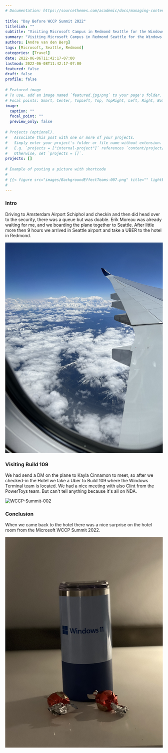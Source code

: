 ```yaml
---
# Documentation: https://sourcethemes.com/academic/docs/managing-content/

title: "Day Before WCCP Summit 2022"
titlelink: ""
subtitle: "Visiting Microsoft Campus in Redmond Seattle for the Windows Connection Program Summit 2022"
summary: "Visiting Microsoft Campus in Redmond Seattle for the Windows Connection Program Summit 2022"
authors: [Andre van den Berg]
tags: [Microsoft, Seattle, Redmond]
categories: [Travel]
date: 2022-06-06T11:42:17-07:00
lastmod: 2022-06-08T11:42:17-07:00
featured: false
draft: false
profile: false

# Featured image
# To use, add an image named `featured.jpg/png` to your page's folder.
# Focal points: Smart, Center, TopLeft, Top, TopRight, Left, Right, BottomLeft, Bottom, BottomRight.
image:
  caption: ""
  focal_point: ""
  preview_only: false

# Projects (optional).
#   Associate this post with one or more of your projects.
#   Simply enter your project's folder or file name without extension.
#   E.g. `projects = ["internal-project"]` references `content/project/deep-learning/index.md`.
#   Otherwise, set `projects = []`.
projects: []

# Example of posting a picture with shortcode
#
# {{< figure src="images/BackgroundEffectTeams-007.png" title="" lightbox="true" >}}
#
---
```


### Intro

Driving to Amsterdam Airport Schiphol and checkin and then did head over to the security, there was a queue but was doable. Erik Moreau was already waiting for me, and we boarding the plane together to Seattle. After little more then 9 hours we arrived in Seattle airport and take a UBER to the hotel in Redmond.

![WCCP-Summit-001](images/20220606_182216893_iOS.jpg "WCCP-Summit-001")

### Visiting Build 109

We had send a DM on the plane to Kayla Cinnamon to meet, so after we checked-in the Hotel we take a Uber to Build 109 where the Windows Terminal team is located. We had a nice meeting with also Clint from the PowerToys team. But can't tell anything because it's all on NDA.

![WCCP-Summit-002](images/20220607_002224167_iOS.jpg "WCCP-Summit-002")

### Conclusion

When we came back to the hotel there was a nice surprise on the hotel room from the Microsoft WCCP Summit 2022.

![WCCP-Summit-003](images/20220607_133903230_iOS.jpg "WCCP-Summit-003")